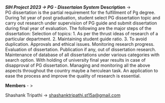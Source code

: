 ***SIH Project 2023 -> PG - Dissertaion System***
**Description** -> 	
PG dissertation is the partial requirement for the fulfillment of Pg degree. During 1st year of post graduation, student select PG dissertation topic and carry out research under supervision of PG guide and submit dissertation during final year of evaluation. The following are the major steps of the dissertation: Selection of topics: 1. As per the thrust ideas of research of a particular department. 2. Maintaining student guide ratio. 3. To avoid duplication. Approvals and ethical issues. Monitoring research progress. Evaluation of dissertation. Publication if any, out of dissertation research. Maintenance of database of all dissertations under various categories with search option. With holding of university final year results in case of disapproval of PG dissertation. Managing and monitoring all the above aspects throughout the country maybe a herculean task. An application to ease the process and improve the quality of research is essential.

**Members** - >

Shashank Tripathi  -> shashanktripathi.st15a@gmail.com


